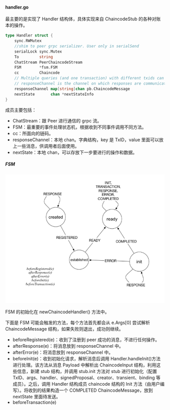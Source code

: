 #### handler.go

最主要的是实现了 Handler 结构体，具体实现来自 ChaincodeStub 的各种对账本的操作。

```go
type Handler struct {
	sync.RWMutex
	//shim to peer grpc serializer. User only in serialSend
	serialLock sync.Mutex
	To         string
	ChatStream PeerChaincodeStream
	FSM        *fsm.FSM
	cc         Chaincode
	// Multiple queries (and one transaction) with different txids can be executing in parallel for this chaincode
	// responseChannel is the channel on which responses are communicated by the shim to the chaincodeStub.
	responseChannel map[string]chan pb.ChaincodeMessage
	nextState       chan *nextStateInfo
}
```

成员主要包括：

* ChatStream：跟 Peer 进行通信的 grpc 流。
* FSM：最重要的事件处理状态机，根据收到不同事件调用不同方法。
* cc：所面向的链码。
* responseChannel：本地 chan。字典结构，key 是 TxID，value 里面可以放上一些消息，供调用者后面使用。
* nextState：本地 chan，可以存放下一步要进行的操作和数据。

##### FSM

![](../../_images/chaincode_shim_Handler_FSM.png)

FSM 的初始化在 newChaincodeHandler() 方法中。

下面是 FSM 可能会触发的方法，每个方法首先都会从 e.Args[0] 尝试解析 ChaincodeMessage 结构，如果失败则退出，成功则继续。

* beforeRegistered(e)：收到了注册到 peer 成功的消息，不进行任何操作。
* afterResponse(e)：将消息放到 responseChannel 中。
* afterError(e)：将消息放到 responseChannel 中。
* beforeInit(e)：收到初始化请求，解析消息后调用 Handler.handleInit()方法进行处理。该方法从消息 Payload 中解析出 ChaincodeInput 结构，利用这些信息，新建 stub 结构，并调用 stub.init 方法对 stub 进行初始化（配置 TxID、args、handler、signedProposal、creator、transient、binding 等成员）。之后，调用 Handler 结构成员 chaincode 结构的 Init 方法（由用户编写）。将收到的结果构造一个 COMPLETED ChaincodeMessage，放到 nextState 里面待发送。
* beforeTransaction(e)


